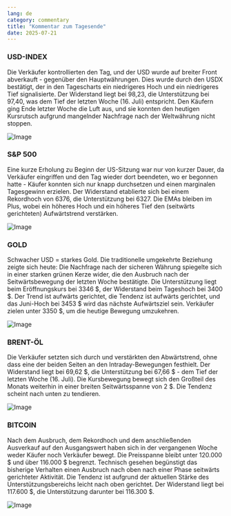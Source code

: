 ```yaml
---
lang: de
category: commentary
title: "Kommentar zum Tagesende"
date: 2025-07-21
---
```


### USD-INDEX

Die Verkäufer kontrollierten den Tag, und der USD wurde auf breiter Front abverkauft - gegenüber den Hauptwährungen. Dies wurde durch den USDX bestätigt, der in den Tagescharts ein niedrigeres Hoch und ein niedrigeres Tief signalisierte. Der Widerstand liegt bei 98,23, die Unterstützung bei 97,40, was dem Tief der letzten Woche (16. Juli) entspricht. Den Käufern ging Ende letzter Woche die Luft aus, und sie konnten den heutigen Kursrutsch aufgrund mangelnder Nachfrage nach der Weltwährung nicht stoppen.

![Image](https://markleighedu.github.io/img/Jul-2025/21-Jul-2025/usdindex.jpg)

### S&P 500

Eine kurze Erholung zu Beginn der US-Sitzung war nur von kurzer Dauer, da Verkäufer eingriffen und den Tag wieder dort beendeten, wo er begonnen hatte - Käufer konnten sich nur knapp durchsetzen und einen marginalen Tagesgewinn erzielen. Der Widerstand etablierte sich bei einem Rekordhoch von 6376, die Unterstützung bei 6327. Die EMAs bleiben im Plus, wobei ein höheres Hoch und ein höheres Tief den (seitwärts gerichteten) Aufwärtstrend verstärken.

![Image](https://markleighedu.github.io/img/Jul-2025/21-Jul-2025/sp500.jpg)

### GOLD

Schwacher USD = starkes Gold. Die traditionelle umgekehrte Beziehung zeigte sich heute: Die Nachfrage nach der sicheren Währung spiegelte sich in einer starken grünen Kerze wider, die den Ausbruch nach der Seitwärtsbewegung der letzten Woche bestätigte. Die Unterstützung liegt beim Eröffnungskurs bei 3346 $, der Widerstand beim Tageshoch bei 3400 $. Der Trend ist aufwärts gerichtet, die Tendenz ist aufwärts gerichtet, und das Juni-Hoch bei 3453 $ wird das nächste Aufwärtsziel sein. Verkäufer zielen unter 3350 $, um die heutige Bewegung umzukehren.

![Image](https://markleighedu.github.io/img/Jul-2025/21-Jul-2025/gold.jpg)

### BRENT-ÖL

Die Verkäufer setzten sich durch und verstärkten den Abwärtstrend, ohne dass eine der beiden Seiten an den Intraday-Bewegungen festhielt. Der Widerstand liegt bei 69,62 $, die Unterstützung bei 67,66 $ - dem Tief der letzten Woche (16. Juli). Die Kursbewegung bewegt sich den Großteil des Monats weiterhin in einer breiten Seitwärtsspanne von 2 $. Die Tendenz scheint nach unten zu tendieren.

![Image](https://markleighedu.github.io/img/Jul-2025/21-Jul-2025/brentoil.jpg)

### BITCOIN

Nach dem Ausbruch, dem Rekordhoch und dem anschließenden Ausverkauf auf den Ausgangswert haben sich in der vergangenen Woche weder Käufer noch Verkäufer bewegt. Die Preisspanne bleibt unter 120.000 $ und über 116.000 $ begrenzt. Technisch gesehen begünstigt das bisherige Verhalten einen Ausbruch nach oben nach einer Phase seitwärts gerichteter Aktivität. Die Tendenz ist aufgrund der aktuellen Stärke des Unterstützungsbereichs leicht nach oben gerichtet. Der Widerstand liegt bei 117.600 $, die Unterstützung darunter bei 116.300 $.

![Image](https://markleighedu.github.io/img/Jul-2025/21-Jul-2025/bitcoin.jpg)

